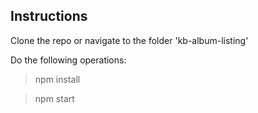 ## Instructions

Clone the repo or navigate to the folder 'kb-album-listing'

Do the following operations: 

> npm install

> npm start